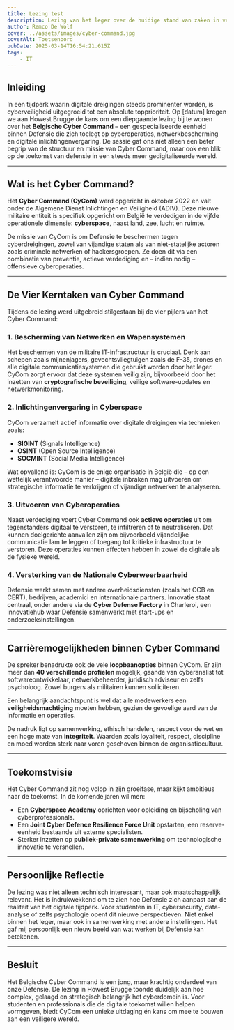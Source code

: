 ```yaml
---
title: Lezing test
description: Lezing van het leger over de huidige stand van zaken in verband met cybersecurity
author: Remco De Wolf
cover: ../assets/images/cyber-command.jpg
coverAlt: Toetsenbord
pubDate: 2025-03-14T16:54:21.615Z
tags:
    - IT
---
```

## Inleiding

In een tijdperk waarin digitale dreigingen steeds prominenter worden, is cyberveiligheid uitgegroeid tot een absolute topprioriteit. Op [datum] kregen we aan Howest Brugge de kans om een diepgaande lezing bij te wonen over het **Belgische Cyber Command** – een gespecialiseerde eenheid binnen Defensie die zich toelegt op cyberoperaties, netwerkbescherming en digitale inlichtingenvergaring. De sessie gaf ons niet alleen een beter begrip van de structuur en missie van Cyber Command, maar ook een blik op de toekomst van defensie in een steeds meer gedigitaliseerde wereld.

---

## Wat is het Cyber Command?

Het **Cyber Command (CyCom)** werd opgericht in oktober 2022 en valt onder de Algemene Dienst Inlichtingen en Veiligheid (ADIV). Deze nieuwe militaire entiteit is specifiek opgericht om België te verdedigen in de vijfde operationele dimensie: **cyberspace**, naast land, zee, lucht en ruimte.

De missie van CyCom is om Defensie te beschermen tegen cyberdreigingen, zowel van vijandige staten als van niet-statelijke actoren zoals criminele netwerken of hackersgroepen. Ze doen dit via een combinatie van preventie, actieve verdediging en – indien nodig – offensieve cyberoperaties.

---

## De Vier Kerntaken van Cyber Command

Tijdens de lezing werd uitgebreid stilgestaan bij de vier pijlers van het Cyber Command:

### 1. Bescherming van Netwerken en Wapensystemen

Het beschermen van de militaire IT-infrastructuur is cruciaal. Denk aan schepen zoals mijnenjagers, gevechtsvliegtuigen zoals de F-35, drones en alle digitale communicatiesystemen die gebruikt worden door het leger. CyCom zorgt ervoor dat deze systemen veilig zijn, bijvoorbeeld door het inzetten van **cryptografische beveiliging**, veilige software-updates en netwerkmonitoring.

### 2. Inlichtingenvergaring in Cyberspace

CyCom verzamelt actief informatie over digitale dreigingen via technieken zoals:
- **SIGINT** (Signals Intelligence)
- **OSINT** (Open Source Intelligence)
- **SOCMINT** (Social Media Intelligence)

Wat opvallend is: CyCom is de enige organisatie in België die – op een wettelijk verantwoorde manier – digitale inbraken mag uitvoeren om strategische informatie te verkrijgen of vijandige netwerken te analyseren.

### 3. Uitvoeren van Cyberoperaties

Naast verdediging voert Cyber Command ook **actieve operaties** uit om tegenstanders digitaal te verstoren, te infiltreren of te neutraliseren. Dat kunnen doelgerichte aanvallen zijn om bijvoorbeeld vijandelijke communicatie lam te leggen of toegang tot kritieke infrastructuur te verstoren. Deze operaties kunnen effecten hebben in zowel de digitale als de fysieke wereld.

### 4. Versterking van de Nationale Cyberweerbaarheid

Defensie werkt samen met andere overheidsdiensten (zoals het CCB en CERT), bedrijven, academici en internationale partners. Innovatie staat centraal, onder andere via de **Cyber Defense Factory** in Charleroi, een innovatiehub waar Defensie samenwerkt met start-ups en onderzoeksinstellingen.

---

## Carrièremogelijkheden binnen Cyber Command

De spreker benadrukte ook de vele **loopbaanopties** binnen CyCom. Er zijn meer dan **40 verschillende profielen** mogelijk, gaande van cyberanalist tot softwareontwikkelaar, netwerkbeheerder, juridisch adviseur en zelfs psycholoog. Zowel burgers als militairen kunnen solliciteren.

Een belangrijk aandachtspunt is wel dat alle medewerkers een **veiligheidsmachtiging** moeten hebben, gezien de gevoelige aard van de informatie en operaties.

De nadruk ligt op samenwerking, ethisch handelen, respect voor de wet en een hoge mate van **integriteit**. Waarden zoals loyaliteit, respect, discipline en moed worden sterk naar voren geschoven binnen de organisatiecultuur.

---

## Toekomstvisie

Het Cyber Command zit nog volop in zijn groeifase, maar kijkt ambitieus naar de toekomst. In de komende jaren wil men:
- Een **Cyberspace Academy** oprichten voor opleiding en bijscholing van cyberprofessionals.
- Een **Joint Cyber Defence Resilience Force Unit** opstarten, een reserve-eenheid bestaande uit externe specialisten.
- Sterker inzetten op **publiek-private samenwerking** om technologische innovatie te versnellen.

---

## Persoonlijke Reflectie

De lezing was niet alleen technisch interessant, maar ook maatschappelijk relevant. Het is indrukwekkend om te zien hoe Defensie zich aanpast aan de realiteit van het digitale tijdperk. Voor studenten in IT, cybersecurity, data-analyse of zelfs psychologie opent dit nieuwe perspectieven. Niet enkel binnen het leger, maar ook in samenwerking met andere instellingen. Het gaf mij persoonlijk een nieuw beeld van wat werken bij Defensie kan betekenen.

---

## Besluit

Het Belgische Cyber Command is een jong, maar krachtig onderdeel van onze Defensie. De lezing in Howest Brugge toonde duidelijk aan hoe complex, gelaagd en strategisch belangrijk het cyberdomein is. Voor studenten en professionals die de digitale toekomst willen helpen vormgeven, biedt CyCom een unieke uitdaging én kans om mee te bouwen aan een veiligere wereld.

